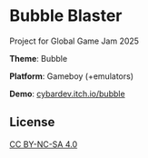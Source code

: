 # Bubble Blaster

Project for Global Game Jam 2025

**Theme**: Bubble

**Platform**: Gameboy (+emulators)

**Demo**: [cybardev.itch.io/bubble](https://cybardev.itch.io/bubble)

## License

[CC BY-NC-SA 4.0](https://creativecommons.org/licenses/by-nc-sa/4.0/)

